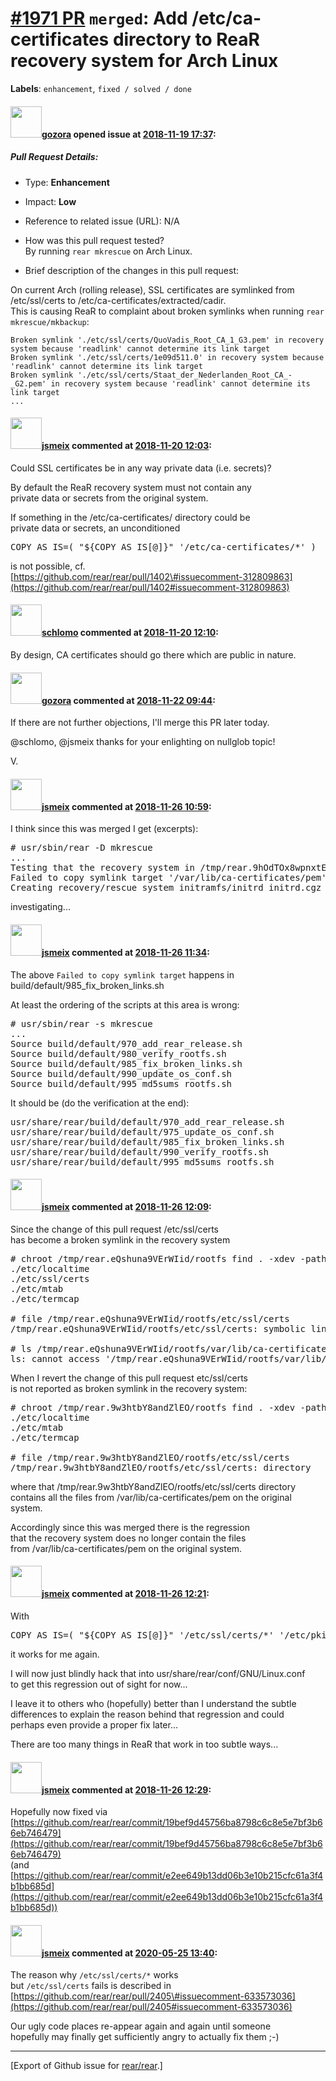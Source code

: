 [\#1971 PR](https://github.com/rear/rear/pull/1971) `merged`: Add /etc/ca-certificates directory to ReaR recovery system for Arch Linux
=======================================================================================================================================

**Labels**: `enhancement`, `fixed / solved / done`

#### <img src="https://avatars.githubusercontent.com/u/12116358?u=1c5ba9dcee5ca3082f03029a7fbe647efd30eb49&v=4" width="50">[gozora](https://github.com/gozora) opened issue at [2018-11-19 17:37](https://github.com/rear/rear/pull/1971):

##### Pull Request Details:

-   Type: **Enhancement**

-   Impact: **Low**

-   Reference to related issue (URL): N/A

-   How was this pull request tested?  
    By running `rear mkrescue` on Arch Linux.

-   Brief description of the changes in this pull request:

On current Arch (rolling release), SSL certificates are symlinked from
/etc/ssl/certs to /etc/ca-certificates/extracted/cadir.  
This is causing ReaR to complaint about broken symlinks when running
`rear mkrescue/mkbackup`:

    Broken symlink './etc/ssl/certs/QuoVadis_Root_CA_1_G3.pem' in recovery system because 'readlink' cannot determine its link target
    Broken symlink './etc/ssl/certs/1e09d511.0' in recovery system because 'readlink' cannot determine its link target
    Broken symlink './etc/ssl/certs/Staat_der_Nederlanden_Root_CA_-_G2.pem' in recovery system because 'readlink' cannot determine its link target
    ...

#### <img src="https://avatars.githubusercontent.com/u/1788608?u=925fc54e2ce01551392622446ece427f51e2f0ce&v=4" width="50">[jsmeix](https://github.com/jsmeix) commented at [2018-11-20 12:03](https://github.com/rear/rear/pull/1971#issuecomment-440249785):

Could SSL certificates be in any way private data (i.e. secrets)?

By default the ReaR recovery system must not contain any  
private data or secrets from the original system.

If something in the /etc/ca-certificates/ directory could be  
private data or secrets, an unconditioned

<pre>
COPY_AS_IS=( "${COPY_AS_IS[@]}" '/etc/ca-certificates/*' )
</pre>

is not possible, cf.  
[https://github.com/rear/rear/pull/1402\#issuecomment-312809863](https://github.com/rear/rear/pull/1402#issuecomment-312809863)

#### <img src="https://avatars.githubusercontent.com/u/101384?v=4" width="50">[schlomo](https://github.com/schlomo) commented at [2018-11-20 12:10](https://github.com/rear/rear/pull/1971#issuecomment-440251569):

By design, CA certificates should go there which are public in nature.

#### <img src="https://avatars.githubusercontent.com/u/12116358?u=1c5ba9dcee5ca3082f03029a7fbe647efd30eb49&v=4" width="50">[gozora](https://github.com/gozora) commented at [2018-11-22 09:44](https://github.com/rear/rear/pull/1971#issuecomment-440971491):

If there are not further objections, I'll merge this PR later today.

@schlomo, @jsmeix thanks for your enlighting on nullglob topic!

V.

#### <img src="https://avatars.githubusercontent.com/u/1788608?u=925fc54e2ce01551392622446ece427f51e2f0ce&v=4" width="50">[jsmeix](https://github.com/jsmeix) commented at [2018-11-26 10:59](https://github.com/rear/rear/pull/1971#issuecomment-441599951):

I think since this was merged I get (excerpts):

<pre>
# usr/sbin/rear -D mkrescue
...
Testing that the recovery system in /tmp/rear.9hOdTOx8wpnxtEb/rootfs contains a usable system
Failed to copy symlink target '/var/lib/ca-certificates/pem'
Creating recovery/rescue system initramfs/initrd initrd.cgz with gzip default compression
</pre>

investigating...

#### <img src="https://avatars.githubusercontent.com/u/1788608?u=925fc54e2ce01551392622446ece427f51e2f0ce&v=4" width="50">[jsmeix](https://github.com/jsmeix) commented at [2018-11-26 11:34](https://github.com/rear/rear/pull/1971#issuecomment-441608988):

The above `Failed to copy symlink target` happens in  
build/default/985\_fix\_broken\_links.sh

At least the ordering of the scripts at this area is wrong:

<pre>
# usr/sbin/rear -s mkrescue
...
Source build/default/970_add_rear_release.sh
Source build/default/980_verify_rootfs.sh
Source build/default/985_fix_broken_links.sh
Source build/default/990_update_os_conf.sh
Source build/default/995_md5sums_rootfs.sh
</pre>

It should be (do the verification at the end):

<pre>
usr/share/rear/build/default/970_add_rear_release.sh
usr/share/rear/build/default/975_update_os_conf.sh
usr/share/rear/build/default/985_fix_broken_links.sh
usr/share/rear/build/default/990_verify_rootfs.sh
usr/share/rear/build/default/995_md5sums_rootfs.sh
</pre>

#### <img src="https://avatars.githubusercontent.com/u/1788608?u=925fc54e2ce01551392622446ece427f51e2f0ce&v=4" width="50">[jsmeix](https://github.com/jsmeix) commented at [2018-11-26 12:09](https://github.com/rear/rear/pull/1971#issuecomment-441617360):

Since the change of this pull request /etc/ssl/certs  
has become a broken symlink in the recovery system

<pre>
# chroot /tmp/rear.eQshuna9VErWIid/rootfs find . -xdev -path ./proc -prune -o -path ./sys -prune -o -path ./dev -prune -o -xtype l -print
./etc/localtime
./etc/ssl/certs
./etc/mtab
./etc/termcap

# file /tmp/rear.eQshuna9VErWIid/rootfs/etc/ssl/certs
/tmp/rear.eQshuna9VErWIid/rootfs/etc/ssl/certs: symbolic link to /var/lib/ca-certificates/pem

# ls /tmp/rear.eQshuna9VErWIid/rootfs/var/lib/ca-certificates/pem
ls: cannot access '/tmp/rear.eQshuna9VErWIid/rootfs/var/lib/ca-certificates/pem': No such file or directory
</pre>

When I revert the change of this pull request etc/ssl/certs  
is not reported as broken symlink in the recovery system:

<pre>
# chroot /tmp/rear.9w3htbY8andZlEO/rootfs find . -xdev -path ./proc -prune -o -path ./sys -prune -o -path ./dev -prune -o -xtype l -print
./etc/localtime
./etc/mtab
./etc/termcap

# file /tmp/rear.9w3htbY8andZlEO/rootfs/etc/ssl/certs
/tmp/rear.9w3htbY8andZlEO/rootfs/etc/ssl/certs: directory
</pre>

where that /tmp/rear.9w3htbY8andZlEO/rootfs/etc/ssl/certs directory  
contains all the files from /var/lib/ca-certificates/pem on the original
system.

Accordingly since this was merged there is the regression  
that the recovery system does no longer contain the files  
from /var/lib/ca-certificates/pem on the original system.

#### <img src="https://avatars.githubusercontent.com/u/1788608?u=925fc54e2ce01551392622446ece427f51e2f0ce&v=4" width="50">[jsmeix](https://github.com/jsmeix) commented at [2018-11-26 12:21](https://github.com/rear/rear/pull/1971#issuecomment-441620269):

With

<pre>
COPY_AS_IS=( "${COPY_AS_IS[@]}" '/etc/ssl/certs/*' '/etc/pki/*' '/usr/lib/ssl/*' '/usr/share/ca-certificates/*' '/etc/ca-certificates/*' )
</pre>

it works for me again.

I will now just blindly hack that into
usr/share/rear/conf/GNU/Linux.conf  
to get this regression out of sight for now...

I leave it to others who (hopefully) better than I understand the
subtle  
differences to explain the reason behind that regression and could  
perhaps even provide a proper fix later...

There are too many things in ReaR that work in too subtle ways...

#### <img src="https://avatars.githubusercontent.com/u/1788608?u=925fc54e2ce01551392622446ece427f51e2f0ce&v=4" width="50">[jsmeix](https://github.com/jsmeix) commented at [2018-11-26 12:29](https://github.com/rear/rear/pull/1971#issuecomment-441622295):

Hopefully now fixed via  
[https://github.com/rear/rear/commit/19bef9d45756ba8798c6c8e5e7bf3b66eb746479](https://github.com/rear/rear/commit/19bef9d45756ba8798c6c8e5e7bf3b66eb746479)  
(and
[https://github.com/rear/rear/commit/e2ee649b13dd06b3e10b215cfc61a3f4b1bb685d](https://github.com/rear/rear/commit/e2ee649b13dd06b3e10b215cfc61a3f4b1bb685d))

#### <img src="https://avatars.githubusercontent.com/u/1788608?u=925fc54e2ce01551392622446ece427f51e2f0ce&v=4" width="50">[jsmeix](https://github.com/jsmeix) commented at [2020-05-25 13:40](https://github.com/rear/rear/pull/1971#issuecomment-633578136):

The reason why `/etc/ssl/certs/*` works  
but `/etc/ssl/certs` fails is described in  
[https://github.com/rear/rear/pull/2405\#issuecomment-633573036](https://github.com/rear/rear/pull/2405#issuecomment-633573036)

Our ugly code places re-appear again and again until someone  
hopefully may finally get sufficiently angry to actually fix them ;-)

------------------------------------------------------------------------

\[Export of Github issue for
[rear/rear](https://github.com/rear/rear).\]
